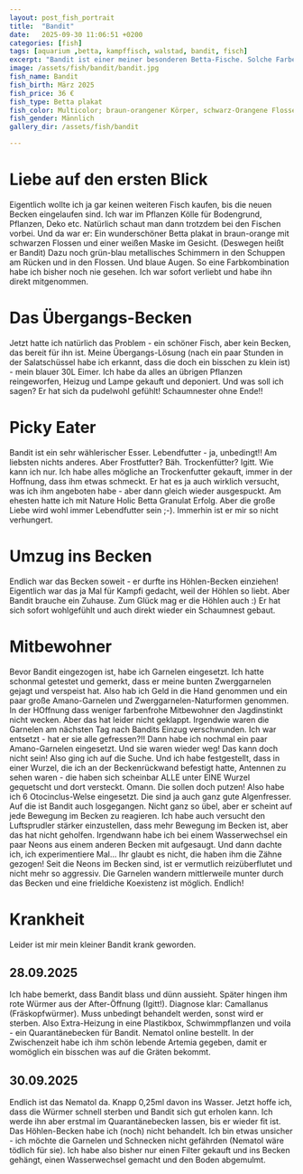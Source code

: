 ```yaml
---
layout: post_fish_portrait
title:  "Bandit"
date:   2025-09-30 11:06:51 +0200
categories: [fish]
tags: [aquarium ,betta, kampffisch, walstad, bandit, fisch]
excerpt: "Bandit ist einer meiner besonderen Betta-Fische. Solche Farben habe ich noch nicht gesehen."
image: /assets/fish/bandit/bandit.jpg
fish_name: Bandit
fish_birth: März 2025
fish_price: 36 €
fish_type: Betta plakat
fish_color: Multicolor; braun-orangener Körper, schwarz-Orangene Flossen. Weiße Maske im Gesicht. Grün-blau metallisches Schimmern in den Schuppen am Rücken und in den Flossen. Blaue Augen.
fish_gender: Männlich
gallery_dir: /assets/fish/bandit

---
```

# Liebe auf den ersten Blick
Eigentlich wollte ich ja gar keinen weiteren Fisch kaufen, bis die neuen Becken eingelaufen sind. Ich war im Pflanzen Kölle für 
Bodengrund, Pflanzen, Deko etc. Natürlich schaut man dann trotzdem bei den Fischen vorbei. Und da war er: Ein wunderschöner Betta plakat in braun-orange mit schwarzen Flossen und einer weißen Maske im Gesicht. (Deswegen heißt er Bandit) Dazu noch grün-blau metallisches Schimmern in den Schuppen am Rücken und in den Flossen. Und blaue Augen. So eine Farbkombination habe ich bisher noch nie gesehen. Ich war sofort verliebt und habe ihn direkt mitgenommen.

# Das Übergangs-Becken
Jetzt hatte ich natürlich das Problem - ein schöner Fisch, aber kein Becken, das bereit für ihn ist. 
Meine Übergangs-Lösung (nach ein paar Stunden in der Salatschüssel habe ich erkannt, dass die doch ein bisschen zu klein ist) - mein blauer 30L Eimer.
Ich habe da alles an übrigen Pflanzen reingeworfen, Heizug und Lampe gekauft und deponiert. Und was soll ich sagen? Er hat sich da pudelwohl gefühlt! Schaumnester ohne Ende!!

# Picky Eater
Bandit ist ein sehr wählerischer Esser. Lebendfutter - ja, unbedingt!! Am liebsten nichts anderes. Aber Frostfutter? Bäh. Trockenfütter? Igitt. Wie kann ich nur.
Ich habe alles mögliche an Trockenfutter gekauft, immer in der Hoffnung, dass ihm etwas schmeckt. Er hat es ja auch wirklich versucht, was ich ihm angeboten habe - aber dann gleich wieder ausgespuckt.
Am ehesten hatte ich mit Nature Holic Betta Granulat Erfolg. Aber die große Liebe wird wohl immer Lebendfutter sein ;-). Immerhin ist er mir so nicht verhungert.

# Umzug ins Becken
Endlich war das Becken soweit - er durfte ins Höhlen-Becken einziehen! Eigentlich war das ja Mal für Kampfi gedacht, weil der Höhlen so liebt. Aber Bandit brauche ein Zuhause.
Zum Glück mag er die Höhlen auch :)
Er hat sich sofort wohlgefühlt und auch direkt wieder ein Schaumnest gebaut.

# Mitbewohner
Bevor Bandit eingezogen ist, habe ich Garnelen eingesetzt. Ich hatte schonmal getestet und gemerkt, dass er meine bunten Zwerggarnelen gejagt und verspeist hat. Also hab ich Geld in die Hand genommen und ein paar große Amano-Garnelen und Zwerggarnelen-Naturformen genommen. In der HOffnung dass weniger farbenfrohe Mitbewohner den Jagdinstinkt nicht wecken.
Aber das hat leider nicht geklappt. Irgendwie waren die Garnelen am nächsten Tag nach Bandits Einzug verschwunden. Ich war entsetzt -  hat er sie alle gefressen?!!
Dann habe ich nochmal ein paar Amano-Garnelen eingesetzt. Und sie waren wieder weg! Das kann doch nicht sein! Also ging ich auf die Suche.
Und ich habe festgestellt, dass in einer Wurzel, die ich an der Beckenrückwand befestigt hatte, Antennen zu sehen waren - die haben sich scheinbar ALLE unter EINE Wurzel gequetscht und dort versteckt. Omann. Die sollen doch putzen!
Also habe ich 6 Otocinclus-Welse eingesetzt. Die sind ja auch ganz gute Algenfresser. Auf die ist Bandit auch losgegangen. Nicht ganz so übel, aber er scheint auf jede Bewegung im Becken zu reagieren. Ich habe auch versucht den Luftsprudler stärker einzustellen, dass mehr Bewegung im Becken ist, aber das hat nicht geholfen.
Irgendwann habe ich bei einem Wasserwechsel ein paar Neons aus einem anderen Becken mit aufgesaugt. Und dann dachte ich, ich experimentiere Mal... 
Ihr glaubt es nicht, die haben ihm die Zähne gezogen! Seit die Neons im Becken sind, ist er vermutlich reizüberflutet und nicht mehr so aggressiv. Die Garnelen wandern mittlerweile munter durch das Becken und eine frieldiche Koexistenz ist möglich. Endlich!

# Krankheit
Leider ist mir mein kleiner Bandit krank geworden.
## 28.09.2025
Ich habe bemerkt, dass Bandit blass und dünn aussieht. Später hingen ihm rote Würmer aus der After-Öffnung (Igitt!).
Diagnose klar: Camallanus (Fräskopfwürmer). Muss unbedingt behandelt werden, sonst wird er sterben.
Also Extra-Heizung in eine Plastikbox, Schwimmpflanzen und voila - ein Quarantänebecken für Bandit.
Nematol online bestellt. In der Zwischenzeit habe ich ihm schön lebende Artemia gegeben, damit er womöglich ein bisschen was auf die Gräten bekommt.
## 30.09.2025
Endlich ist das Nematol da. Knapp 0,25ml davon ins Wasser. Jetzt hoffe ich, dass die Würmer schnell sterben und Bandit sich gut erholen kann.
Ich werde ihn aber erstmal im Quarantänebecken lassen, bis er wieder fit ist. Das Höhlen-Becken habe ich (noch) nicht behandelt. Ich bin etwas unsicher - ich möchte die Garnelen und Schnecken nicht gefährden (Nematol wäre tödlich für sie).
Ich habe also bisher nur einen Filter gekauft und ins Becken gehängt, einen Wasserwechsel gemacht und den Boden abgemulmt.
